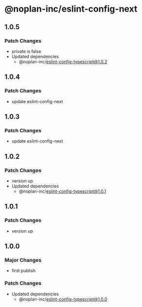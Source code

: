 # @noplan-inc/eslint-config-next

## 1.0.5

### Patch Changes

- private is false
- Updated dependencies
  - @noplan-inc/eslint-config-typescript@1.0.2

## 1.0.4

### Patch Changes

- update eslint-config-next

## 1.0.3

### Patch Changes

- update eslint-config-next

## 1.0.2

### Patch Changes

- version up
- Updated dependencies
  - @noplan-inc/eslint-config-typescript@1.0.1

## 1.0.1

### Patch Changes

- version up

## 1.0.0

### Major Changes

- first publish

### Patch Changes

- Updated dependencies
  - @noplan-inc/eslint-config-typescript@1.0.0
